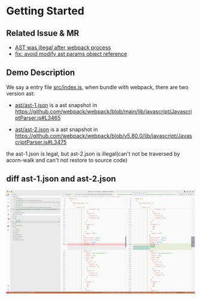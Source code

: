 # Getting Started

## Related Issue & MR

- [AST was illegal after webpack process](https://github.com/webpack/webpack/issues/17030)
- [fix: avoid modify ast params object reference](https://github.com/webpack/webpack/pull/17032)

## Demo Description

We say a entry file [src/index.js](./src/index.js), when bundle with webpack, there are two version ast:

- [ast/ast-1.json](./ast/ast-1.json) is a ast snapshot in https://github.com/webpack/webpack/blob/main/lib/javascript/JavascriptParser.js#L3465

- [ast/ast-2.json](./ast/ast-2.json) is a ast snapshot in https://github.com/webpack/webpack/blob/v5.80.0/lib/javascript/JavascriptParser.js#L3475


the ast-1.json is legal, but ast-2.json is illegal(can't not be traversed by acorn-walk and can't not restore to source code)

## diff ast-1.json and ast-2.json

![](./ast/diff.jpg)
